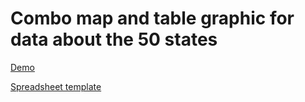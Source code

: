 Combo map and table graphic for data about the 50 states
====================

[Demo](http://www.motherjones.com/politics/2014/07/teen-abortion-judicial-bypass-parental-notification)

[Spreadsheet template](https://docs.google.com/spreadsheet/ccc?key=0AuHOPshyxQGGdDFnemtSV2tCXzJDOFNfeDNQY2lvb2c&usp=drive_web)
